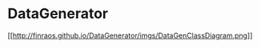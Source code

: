DataGenerator
=============
[[http://finraos.github.io/DataGenerator/imgs/DataGenClassDiagram.png]]
